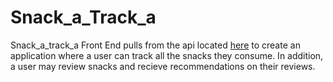 # Snack_a_Track_a
Snack_a_track_a Front End pulls from the api located [here](https://github.com/Caleb1991/snack_a_track_a) to create an application where a user can track all the snacks they consume. In addition, a user may review snacks and recieve recommendations on their reviews.
